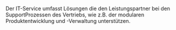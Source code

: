 Der IT-Service umfasst Lösungen die den Leistungspartner bei den SupportProzessen des Vertriebs, wie z.B. der modularen Produktentwicklung und -Verwaltung unterstützen.
